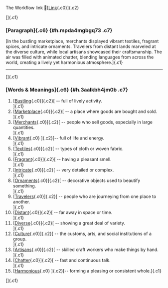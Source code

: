The Workflow link
👏[[Link](https://www.google.com/url?q=http://www.google.com&sa=D&source=editors&ust=1760830841677654&usg=AOvVaw3MbjGQhXHHpu1vu5YTf5nx){.c0}]{.c2}

[]{.c1}

### [Paragraph]{.c6} {#h.mpda4mgbgq73 .c7}

[In the bustling marketplace, merchants displayed vibrant textiles,
fragrant spices, and intricate ornaments. Travelers from distant lands
marveled at the diverse culture, while local artisans showcased their
craftsmanship. The air was filled with animated chatter, blending
languages from across the world, creating a lively yet harmonious
atmosphere.]{.c1}

------------------------------------------------------------------------

[]{.c1}

### [Words & Meanings]{.c6} {#h.3aalkbh4jm0b .c7}

1.  [[Bustling](https://www.google.com/url?q=http://www.google.com&sa=D&source=editors&ust=1760830841678606&usg=AOvVaw11YBCctVEUJOllw1OTdoZ-){.c0}]{.c2}[ --
    full of lively activity.\
    ]{.c1}
2.  [[Marketplace](https://www.google.com/url?q=http://www.google.com&sa=D&source=editors&ust=1760830841678771&usg=AOvVaw0AFBWKOvlF8Jk4WtyZEfIy){.c0}]{.c2}[ --
    a place where goods are bought and sold.\
    ]{.c1}
3.  [[Merchants](https://www.google.com/url?q=http://www.google.com&sa=D&source=editors&ust=1760830841678944&usg=AOvVaw0AbuIdwrn-E0eDABjjT15o){.c0}]{.c2}[ --
    people who sell goods, especially in large quantities.\
    ]{.c1}
4.  [[Vibrant](https://www.google.com/url?q=http://www.google.com&sa=D&source=editors&ust=1760830841679126&usg=AOvVaw2NpCpdObN562xn2cy4x-25){.c0}
    ]{.c2}[-- full of life and energy.\
    ]{.c1}
5.  [[Textiles](https://www.google.com/url?q=http://www.google.com&sa=D&source=editors&ust=1760830841679269&usg=AOvVaw0Z0YoSbkUT0txRz9URSRUa){.c0}]{.c2}[ --
    types of cloth or woven fabric.\
    ]{.c1}
6.  [[Fragrant](https://www.google.com/url?q=http://www.google.com&sa=D&source=editors&ust=1760830841679424&usg=AOvVaw0uB5fkPWwn4VR9gqaUh3Wk){.c0}]{.c2}[ --
    having a pleasant smell.\
    ]{.c1}
7.  [[Intricate](https://www.google.com/url?q=http://www.google.com&sa=D&source=editors&ust=1760830841679572&usg=AOvVaw3DPGNm1fmhLc60ZIPzHPqg){.c0}]{.c2}[ --
    very detailed or complex.\
    ]{.c1}
8.  [[Ornaments](https://www.google.com/url?q=http://www.google.com&sa=D&source=editors&ust=1760830841679716&usg=AOvVaw3tmw0tvLol2_QwLSZu8793){.c0}]{.c2}[ --
    decorative objects used to beautify something.\
    ]{.c1}
9.  [[Travelers](https://www.google.com/url?q=http://www.google.com&sa=D&source=editors&ust=1760830841679918&usg=AOvVaw3-3Mw9uvFTyiFBpdUTstzd){.c0}]{.c2}[ --
    people who are journeying from one place to another.\
    ]{.c1}
10. [[Distant](https://www.google.com/url?q=http://www.google.com&sa=D&source=editors&ust=1760830841680111&usg=AOvVaw2gW85QDSJE9gQv0NUMW6o8){.c0}]{.c2}[ --
    far away in space or time.\
    ]{.c1}
11. [[Diverse](https://www.google.com/url?q=http://www.google.com&sa=D&source=editors&ust=1760830841680259&usg=AOvVaw3GOW7gzUyGrXogum3YqpS-){.c0}]{.c2}[ --
    showing a great deal of variety.\
    ]{.c1}
12. [[Culture](https://www.google.com/url?q=http://www.google.com&sa=D&source=editors&ust=1760830841680406&usg=AOvVaw1ItRDRPd947KS-JcEZ2xcX){.c0}]{.c2}[ --
    the customs, arts, and social institutions of a group.\
    ]{.c1}
13. [[Artisans](https://www.google.com/url?q=http://www.google.com&sa=D&source=editors&ust=1760830841680578&usg=AOvVaw2-bjzkske0pavz5iDJob7S){.c0}]{.c2}[ --
    skilled craft workers who make things by hand.\
    ]{.c1}
14. [[Chatter](https://www.google.com/url?q=http://www.google.com&sa=D&source=editors&ust=1760830841680741&usg=AOvVaw16-heeaAxC6XAOFbBbcOlK){.c0}]{.c2}[ --
    fast and continuous talk.\
    ]{.c1}
15. [[Harmonious](https://www.google.com/url?q=http://www.google.com&sa=D&source=editors&ust=1760830841680881&usg=AOvVaw1GuYfZQtWKK5vR0cLPBYZp){.c0}
    ]{.c2}[-- forming a pleasing or consistent whole.]{.c1}

[]{.c1}
